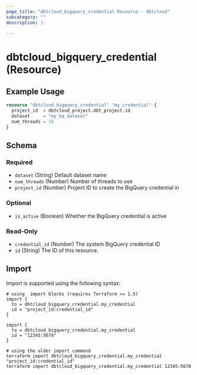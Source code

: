```yaml
---
page_title: "dbtcloud_bigquery_credential Resource - dbtcloud"
subcategory: ""
description: |-
  
---
```


# dbtcloud_bigquery_credential (Resource)




## Example Usage

```terraform
resource "dbtcloud_bigquery_credential" "my_credential" {
  project_id  = dbtcloud_project.dbt_project.id
  dataset     = "my_bq_dataset"
  num_threads = 16
}
```

<!-- schema generated by tfplugindocs -->
## Schema

### Required

- `dataset` (String) Default dataset name
- `num_threads` (Number) Number of threads to use
- `project_id` (Number) Project ID to create the BigQuery credential in

### Optional

- `is_active` (Boolean) Whether the BigQuery credential is active

### Read-Only

- `credential_id` (Number) The system BigQuery credential ID
- `id` (String) The ID of this resource.

## Import

Import is supported using the following syntax:

```shell
# using  import blocks (requires Terraform >= 1.5)
import {
  to = dbtcloud_bigquery_credential.my_credential
  id = "project_id:credential_id"
}

import {
  to = dbtcloud_bigquery_credential.my_credential
  id = "12345:5678"
}

# using the older import command
terraform import dbtcloud_bigquery_credential.my_credential "project_id:credential_id"
terraform import dbtcloud_bigquery_credential.my_credential 12345:5678
```
